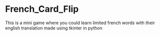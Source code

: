# French_Card_Flip
This is a mini game where you could learn limited french words with their english translation made using tkinter in python
